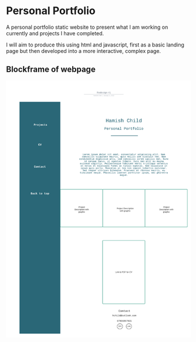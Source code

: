 # Personal Portfolio

A personal portfolio static website to present what I am working on currently and projects I have completed.

I will aim to produce this using html and javascript, first as a basic landing page but then developed into a more interactive, complex page.

## Blockframe of webpage
![Blockframe](https://github.com/HamishJChild/Personal-Portfolio/blob/6efd57f9eaf6ee5fe7cbc7f66ba1f0fe4b098540/images/Redesign_1.png)
